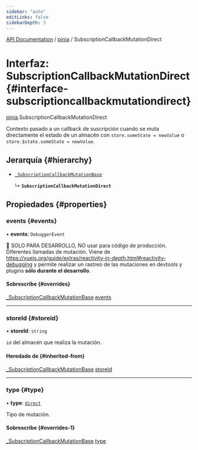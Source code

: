 ```yaml
---
sidebar: "auto"
editLinks: false
sidebarDepth: 3
---
```


[API Documentation](../index.md) / [pinia](../modules/pinia.md) / SubscriptionCallbackMutationDirect

# Interfaz: SubscriptionCallbackMutationDirect {#interface-subscriptioncallbackmutationdirect}

[pinia](../modules/pinia.md).SubscriptionCallbackMutationDirect

Contexto pasado a un callback de suscripción cuando se muta directamente el estado de 
un almacén con `store.someState = newValue` o `store.$state.someState =
newValue`.

##  Jerarquía {#hierarchy}

- [`_SubscriptionCallbackMutationBase`](pinia._SubscriptionCallbackMutationBase.md)

  ↳ **`SubscriptionCallbackMutationDirect`**

## Propiedades {#properties}

### events {#events}

• **events**: `DebuggerEvent`

🔴 SOLO PARA DESARROLLO, NO usar para código de producción. Diferentes llamadas de mutación. Viene de
https://vuejs.org/guide/extras/reactivity-in-depth.html#reactivity-debugging y permite realizar un rastreo de las mutaciones 
en devtools y plugins **sólo durante el desarrollo**.

#### Sobrescribe {#overrides}

[_SubscriptionCallbackMutationBase](pinia._SubscriptionCallbackMutationBase.md).[events](pinia._SubscriptionCallbackMutationBase.md#events)

___

### storeId {#storeid}

• **storeId**: `string`

`id` del almacén que realiza la mutación.

#### Heredado de {#inherited-from}

[_SubscriptionCallbackMutationBase](pinia._SubscriptionCallbackMutationBase.md).[storeId](pinia._SubscriptionCallbackMutationBase.md#storeid)

___

### type {#type}

• **type**: [`direct`](../enums/pinia.MutationType.md#direct)

Tipo de mutación.

#### Sobrescribe {#overrides-1}

[_SubscriptionCallbackMutationBase](pinia._SubscriptionCallbackMutationBase.md).[type](pinia._SubscriptionCallbackMutationBase.md#type)
